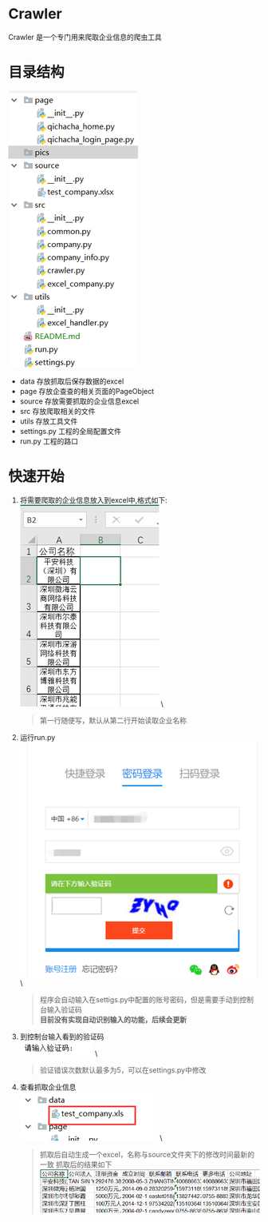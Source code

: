 # Crawler

Crawler 是一个专门用来爬取企业信息的爬虫工具

# 目录结构

![工程目录](pics/catalog.png)

- data 存放抓取后保存数据的excel
- page 存放企查查的相关页面的PageObject
- source 存放需要抓取的企业信息excel
- src 存放爬取相关的文件
- utils 存放工具文件
- settings.py 工程的全局配置文件
- run.py 工程的路口


# 快速开始

1. 将需要爬取的企业信息放入到excel中,格式如下: \
     ![测试excel](pics/test_company.png) \
     > 第一行随便写，默认从第二行开始读取企业名称
2. 运行run.py \
     ![验证码输入](pics/login.png) \
     > 程序会自动输入在settigs.py中配置的账号密码，但是需要手动到控制台输入验证码 \
     > __目前没有实现自动识别输入的功能，后续会更新__
3. 到控制台输入看到的验证码 \
     ![验证码输入](pics/verification_code.png) \
     > 验证错误次数默认最多为5，可以在settings.py中修改
4. 查看抓取企业信息 \
     ![抓取后的excel](pics/data.png) \
     > 抓取后自动生成一个excel，名称与source文件夹下的修改时间最新的一致
     > 抓取后的结果如下
     ![抓取结果](pics/result.png)



